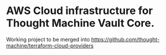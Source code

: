 # AWS Cloud infrastructure for Thought Machine Vault Core.

Working project to be merged into https://github.com/thought-machine/terraform-cloud-providers
